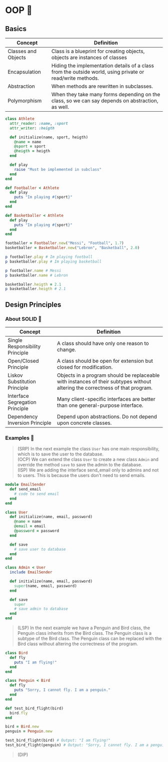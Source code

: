# OOP 🤔

## Basics

| Concept | Definition |
| --- | --- |
| Classes and Objects | Class is a blueprint for creating objects, objects are instances of classes |
| Encapsulation | Hiding the implementation details of a class from the outside world, using private or read/write methods. |
| Abstraction | When methods are rewritten in subclasses. |
| Polymorphism | When they take many forms depending on the class, so we can say depends on abstraction, as well. |

```ruby
class Athlete
  attr_reader: :name, :sport
  attr_writer: :heigth

  def initialize(name, sport, heigth)
    @name = name
    @sport = sport
    @heigth = heigth
  end

  def play
    raise "Must be implemented in subclass"
  end
end

def Footballer < Athlete
  def play
    puts "Im playing #{sport}"
  end
end

def Basketballer < Athlete
  def play
    puts "Im playing #{sport}"
  end
end

footballer = Footballer.new("Messi", "Football", 1.7)
basketballer = Basketballer.new("Lebron", "Basketball", 2.0)

p footballer.play # Im playing football
p basketballer.play # Im playing basketball

p footballer.name # Messi
p basketballer.name # Lebron

basketballer.heigth = 2.1
p basketballer.heigth # 2.1
```

## Design Principles

### About SOLID 🌊
| Concept | Definition |
| --- | --- |
| Single Responsibility Principle | A class should have only one reason to change. |
| Open/Closed Principle | A class should be open for extension but closed for modification. |
| Liskov Substitution Principle | Objects in a program should be replaceable with instances of their subtypes without altering the correctness of that program. |
| Interface Segregation Principle | Many client-specific interfaces are better than one general-purpose interface. |
| Dependency Inversion Principle | Depend upon abstractions. Do not depend upon concrete classes. |

### Examples 📘

> (SRP) In the next example the class `User` has one main responsibility, which is to save the user to the database. <br>
> (OCP) We can extend the class `User` to create a new class `Admin` and override the method `save` to save the admin to the database. <br>
> (ISP) We are adding the interface send_email only to admins and not to users. This is because the users don't need to send emails. <br>

```ruby
module EmailSender
  def send_email
    # code to send email
  end
end

class User
  def initialize(name, email, password)
    @name = name
    @email = email
    @password = password
  end

  def save
    # save user to database
  end
end

class Admin < User
  include EmailSender

  def initialize(name, email, password)
    super(name, email, password)
  end

  def save
    super
    # save admin to database
  end
end
```

>(LSP) In the next example we have a Penguin and Bird class, the Penguin class inherits from the Bird class. The Penguin class is a subtype of the Bird class. The Penguin class can be replaced with the Bird class without altering the correctness of the program.

```ruby
class Bird
  def fly
    puts "I am flying!"
  end
end

class Penguin < Bird
  def fly
    puts "Sorry, I cannot fly. I am a penguin."
  end
end

def test_bird_flight(bird)
  bird.fly
end

bird = Bird.new
penguin = Penguin.new

test_bird_flight(bird) # Output: "I am flying!"
test_bird_flight(penguin) # Output: "Sorry, I cannot fly. I am a penguin."
```

>(DIP) 

